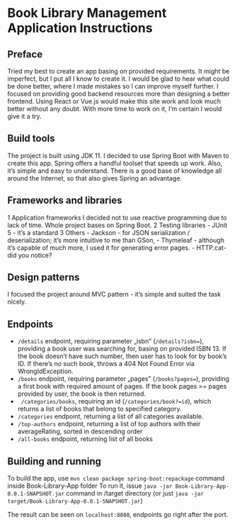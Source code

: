 
# Book Library Management Application Instructions

## Preface
Tried my best to create an app basing on provided requirements. It might be imperfect, but I put all I know to create it. I would be glad to hear what could be done better, where I made mistakes so I can improve myself further.
I focused on providing good backend resources more than designing a better frontend. Using React or Vue.js would make this site work and look much better without any doubt. 
With more time to work on it, I’m certain I would give it a try.  

## Build tools
The project is built using JDK 11.
I decided to use Spring Boot with Maven to create this app. Spring offers a handful toolset that speeds up work. Also, it’s simple and easy to understand. There is a good base of knowledge all around the Internet, so that also gives Spring an advantage. 

## Frameworks and libraries
1 Application frameworks 
   I decided not to use reactive programming due to lack of time. Whole project bases on Spring Boot.
2 Testing libraries
	- JUnit 5 - it’s a standard
3 Others
	- Jackson - for JSON serialization / deserialization; it’s more intuitive to me than GSon,
	- Thymeleaf - although it’s capable of much more, I used it for generating error pages.
	- HTTP.cat- did you notice?

## Design patterns
I focused the project around MVC pattern - it’s simple and suited the task nicely. 

## Endpoints
- `/details` endpoint, requiring parameter „isbn” (`/details?isbn=`), providing a book user was searching for, basing on provided ISBN 13. If the book doesn’t have such number, then user has to look for by book’s ID. If there’s no such book, throws a 404 Not Found Error via WrongIdException.
- `/books` endpoint, requiring parameter „pages” (`/books?pages=`), providing a first book with required amount of pages. If the book pages >= pages provided by user, the book is then returned.
- ` /categories/books`, requiring an id (`/categories/book?=id`), which returns a list of books that belong to specified category.
- `/categories` endpoint, returning a list of all categories available.
- `/top-authors` endpoint, returning a list of top authors with their averageRating, sorted in descending order
- `/all-books` endpoint, returning list of all books


## Building and running
To build the app, use `mvn clean package spring-boot:repackage` command inside Book-Library-App folder
To run it, issue `java -jar Book-Library-App-0.0.1-SNAPSHOT.jar` command in /target directory (or just `java -jar target/Book-Library-App-0.0.1-SNAPSHOT.jar`)

The result can be seen on `localhost:8080`, endpoints go right after the port.